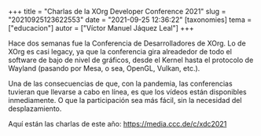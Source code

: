 +++
title = "Charlas de la XOrg Developer Conference 2021"
slug = "20210925123622553"
date = "2021-09-25 12:36:22"
[taxonomies]
tema = ["educacion"]
autor = ["Víctor Manuel Jáquez Leal"]
+++

Hace dos semanas fue la Conferencia de Desarrolladores de XOrg. Lo de
XOrg es casi legacy, ya que la conferencia gira alreadedor de todo el
software de bajo de nivel de gráficos, desde el Kernel hasta el
protocolo de Wayland (pasando por Mesa, o sea, OpenGL, Vulkan, etc.).

Una de las consecuencias de que, con la pandemia, las conferencias
tuvieran que llevarse a cabo en línea, es que los vídeos están
disponibles inmediamente. O que la participación sea más fácil, sin la
necesidad del desplazamiento.

Aquí están las charlas de este año: https://media.ccc.de/c/xdc2021

